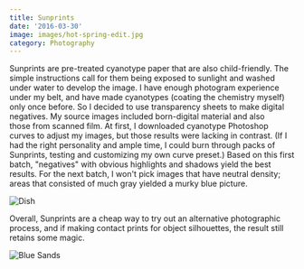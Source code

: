 ```yaml
---
title: Sunprints
date: '2016-03-30'
image: images/hot-spring-edit.jpg
category: Photography
---
```


Sunprints are pre-treated cyanotype paper that are also child-friendly. The simple instructions call for them being exposed to sunlight and washed under water to develop the image. I have enough photogram experience under my belt, and have made cyanotypes (coating the chemistry myself) only once before. So I decided to use transparency sheets to make digital negatives. My source images included born-digital material and also those from scanned film. At first, I downloaded cyanotype Photoshop curves to adjust my images, but those results were lacking in contrast. (If I had the right personality and ample time, I could burn through packs of Sunprints, testing and customizing my own curve preset.) Based on this first batch, "negatives" with obvious highlights and shadows yield the best results. For the next batch, I won't pick images that have neutral density; areas that consisted of much gray yielded a murky blue picture.

![Dish](../images/VLA-Shelly-edit.jpg)

Overall, Sunprints are a cheap way to try out an alternative photographic process, and if making contact prints for object silhouettes, the result still retains some magic.

![Blue Sands](../images/white-sands-edit.jpg)
